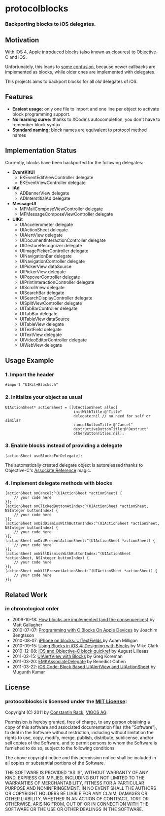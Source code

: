 # protocolblocks

### Backporting blocks to iOS delegates.

## Motivation

With iOS 4, Apple introduced [blocks](http://developer.apple.com/library/ios/#documentation/cocoa/Conceptual/Blocks/Articles/00_Introduction.html) (also known as [closures](https://secure.wikimedia.org/wikipedia/en/wiki/Closure_%28computer_science%29)) to Objective-C and iOS.

Unfortunately, this leads to [some confusion](http://stackoverflow.com/questions/3940520/why-does-the-new-ios-gamekit-split-between-delegates-and-blocks), because newer callbacks are implemented as blocks, while older ones are implemented with delegates.

This projects aims to backport blocks for all *old* delegates of iOS.

## Features

* **Easiest usage:**
  only one file to import and one line per object to activate block programming support.
* **No learning curve:**
  thanks to XCode's autocompletion, you don't have to remember block syntax
* **Standard naming:**
  block names are equivalent to protocol method names

## Implementation Status

Currently, blocks have been backported for the following delegates:

* **EventKitUI**
  * EKEventEditViewController delegate
  * EKEventViewController delegate
* **iAd**
  * ADBannerView delegate
  * ADInterstitialAd delegate
* **MessageUI**
  * MFMailComposeViewController delegate
  * MFMessageComposeViewController delegate
* **UIKit**
  * UIAccelerometer delegate
  * UIActionSheet delegate
  * UIAlertView delegate
  * UIDocumentInteractionController delegate
  * UIGestureRecognizer delegate
  * UIImagePickerController delegate
  * UINavigationBar delegate
  * UINavigationController delegate
  * UIPickerView dataSource
  * UIPickerView delegate
  * UIPopoverController delegate
  * UIPrintInteractionController delegate
  * UIScrollView delegate
  * UISearchBar delegate
  * UISearchDisplayController delegate
  * UISplitViewController delegate
  * UITabBarController delegate
  * UITabBar delegate
  * UITableView dataSource
  * UITableView delegate
  * UITextField delegate
  * UITextView delegate
  * UIVideoEditorController delegate
  * UIWebView delegate

## Usage Example

### 1. Import the header

    #import "UIKit+Blocks.h"

### 2. Initialize your object as usual

    UIActionSheet* actionSheet = [[UIActionSheet alloc]
                                   initWithTitle:@"Title"
                                   delegate:nil // no need for self or similar
                                   cancelButtonTitle:@"Cancel"
                                   destructiveButtonTitle:@"Destruct"
                                   otherButtonTitles:nil];

### 3. Enable blocks instead of providing a delegate

    [actionSheet useBlocksForDelegate];

The automatically created delegate object is autoreleased thanks to Objective-C's [Associate Reference](http://developer.apple.com/library/mac/#documentation/Cocoa/Conceptual/ObjectiveC/Chapters/ocAssociativeReferences.html) magic.

### 4. Implement delegate methods with blocks

    [actionSheet onCancel:^(UIActionSheet *actionSheet) {
        // your code here
    }];
    [actionSheet onClickedButtonAtIndex:^(UIActionSheet *actionSheet, NSInteger buttonIndex) {
        // your code here
    }];
    [actionSheet onDidDismissWithButtonIndex:^(UIActionSheet *actionSheet, NSInteger buttonIndex) {
        // your code here
    }];
    [actionSheet onDidPresentActionSheet:^(UIActionSheet *actionSheet) {
        // your code here
    }];
    [actionSheet onWillDismissWithButtonIndex:^(UIActionSheet *actionSheet, NSInteger buttonIndex) {
        // your code here
    }];
    [actionSheet onWillPresentActionSheet:^(UIActionSheet *actionSheet) {
        // your code here
    }];

## Related Work
### in chronological order

* 2009-10-18: [How blocks are implemented (and the consequences)](http://cocoawithlove.com/2009/10/how-blocks-are-implemented-and.html) by Matt Gallagher
* 2010-07-07: [Programming with C Blocks On Apple Devices](http://thirdcog.eu/pwcblocks/) by Joachim Bengtsson
* 2010-08-07: [iPhone on blocks: UITextFields ](http://pivotallabs.com/users/amilligan/blog/articles/1353-iphone-on-blocks-uitextfields) by Adam Milligan
* 2010-09-15: [Using Blocks in iOS 4: Designing with Blocks](http://pragmaticstudio.com/blog/2010/9/15/ios4-blocks-2) by Mike Clark
* 2010-12-08: [iOS and Objective-C block quickref](http://augustl.com/blog/2010/ios_and_objective_c_block_quickref) by August Lilleaas
* 2011-02-15: [UIAlertView with Blocks](http://gkoreman.com/blog/2011/02/15/uialertview-with-blocks/) by Greg Koreman 
* 2011-03-20: [EMKAssociateDelegate](http://benedictcohen.co.uk/blog/archives/189) by Benedict Cohen
* 2011-03-22: [iOS Code: Block Based UIAlertView and UIActionSheet](http://blog.mugunthkumar.com/coding/ios-code-block-based-uialertview-and-uiactionsheet/) by Mugunth Kumar

## License
### protocolblocks is licensed under the [MIT License](http://www.opensource.org/licenses/mit-license.php):

Copyright (C) 2011 by [Constantin Rack](http://www.constantin-rack.de/), [VIGOS AG](http://www.vigos.com/).

Permission is hereby granted, free of charge, to any person obtaining a copy
of this software and associated documentation files (the "Software"), to deal
in the Software without restriction, including without limitation the rights
to use, copy, modify, merge, publish, distribute, sublicense, and/or sell
copies of the Software, and to permit persons to whom the Software is
furnished to do so, subject to the following conditions:

The above copyright notice and this permission notice shall be included in
all copies or substantial portions of the Software.

THE SOFTWARE IS PROVIDED "AS IS", WITHOUT WARRANTY OF ANY KIND, EXPRESS OR
IMPLIED, INCLUDING BUT NOT LIMITED TO THE WARRANTIES OF MERCHANTABILITY,
FITNESS FOR A PARTICULAR PURPOSE AND NONINFRINGEMENT. IN NO EVENT SHALL THE
AUTHORS OR COPYRIGHT HOLDERS BE LIABLE FOR ANY CLAIM, DAMAGES OR OTHER
LIABILITY, WHETHER IN AN ACTION OF CONTRACT, TORT OR OTHERWISE, ARISING FROM,
OUT OF OR IN CONNECTION WITH THE SOFTWARE OR THE USE OR OTHER DEALINGS IN
THE SOFTWARE.
